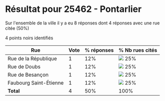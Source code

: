 # Résultat pour 25462 - Pontarlier

Sur l'ensemble de la ville il y a eu 8 réponses dont 4 réponses avec une rue citée (50%)

4 points noirs identifiés

| Rue | Vote | % réponses | % Nb rues cités|
|-----|------|------------|----------------|
| Rue de la République | 1 | 12% | <img src="../../img/bar_25.gif" />&nbsp;25%|
| Rue de Doubs | 1 | 12% | <img src="../../img/bar_25.gif" />&nbsp;25%|
| Rue de Besançon | 1 | 12% | <img src="../../img/bar_25.gif" />&nbsp;25%|
| Faubourg Saint-Étienne | 1 | 12% | <img src="../../img/bar_25.gif" />&nbsp;25%|
| **Total** | 4 | 50% | 100%|
